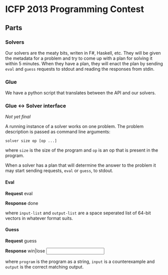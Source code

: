 # ICFP 2013 Programming Contest

## Parts
### Solvers
Our solvers are the meaty bits, writen in F#, Haskell, etc. They will be given the metadata for a
problem and try to come up with a plan for solving it within 5 minutes. When they have a plan, they
will enact the plan by sending `eval` and `guess` requests to stdout and reading the responses
from stdin.

### Glue
We have a python script that translates between the API and our solvers.

### Glue <-> Solver interface
*Not yet final*

A running instance of a solver works on one problem. The problem description is passed as command
line arguments:

    solver size op [op ...]

where `size` is the size of the program and `op` is an op that is present in the program.

When a solver has a plan that will determine the answer to the problem it may start sending
requests, `eval` or `guess`, to stdout.

#### Eval
**Request**
    eval
    <input-list>

**Response**
	<output-list>
    done

where `input-list` and `output-list` are a space seperated list of 64-bit vectors in whatever format suits.

#### Guess
**Request**
    guess
    <program>
    
**Response**
    win|lose
    <input> <ouput>

where `program` is the program as a string, `input` is a counterexample and `output` is the correct
matching output.

